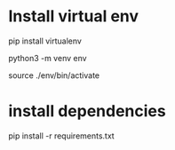 # Install virtual env

pip install virtualenv

python3 -m venv env

source ./env/bin/activate 



# install dependencies

pip install -r requirements.txt





